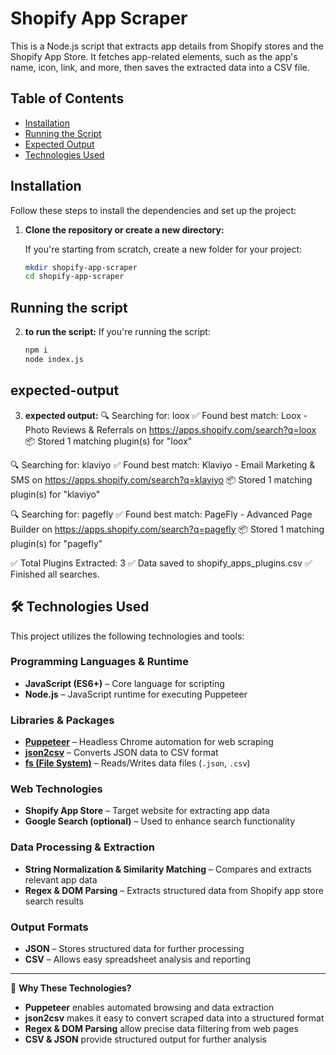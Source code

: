 # Shopify App Scraper

This is a Node.js script that extracts app details from Shopify stores and the Shopify App Store. It fetches app-related elements, such as the app's name, icon, link, and more, then saves the extracted data into a CSV file.

## Table of Contents
- [Installation](#installation)
- [Running the Script](#running-the-script)
- [Expected Output](#expected-output)
- [Technologies Used](#technologies-used)

## Installation

Follow these steps to install the dependencies and set up the project:

1. **Clone the repository or create a new directory:**

   If you're starting from scratch, create a new folder for your project:
   ```bash
   mkdir shopify-app-scraper
   cd shopify-app-scraper

## Running the script
2. **to run the script:**
     If you're running the script:
   ```bash
   npm i
   node index.js

## expected-output
3. **expected output:**
🔍 Searching for: loox
✅ Found best match: Loox - Photo Reviews & Referrals on https://apps.shopify.com/search?q=loox
📦 Stored 1 matching plugin(s) for "loox"

🔍 Searching for: klaviyo
✅ Found best match: Klaviyo - Email Marketing & SMS on https://apps.shopify.com/search?q=klaviyo
📦 Stored 1 matching plugin(s) for "klaviyo"

🔍 Searching for: pagefly
✅ Found best match: PageFly - Advanced Page Builder on https://apps.shopify.com/search?q=pagefly
📦 Stored 1 matching plugin(s) for "pagefly"

✅ Total Plugins Extracted: 3
✅ Data saved to shopify_apps_plugins.csv
✅ Finished all searches.
## 🛠️ Technologies Used

This project utilizes the following technologies and tools:

### **Programming Languages & Runtime**
- **JavaScript (ES6+)** – Core language for scripting  
- **Node.js** – JavaScript runtime for executing Puppeteer  

### **Libraries & Packages**
- **[Puppeteer](https://pptr.dev/)** – Headless Chrome automation for web scraping  
- **[json2csv](https://www.npmjs.com/package/json2csv)** – Converts JSON data to CSV format  
- **[fs (File System)](https://nodejs.org/api/fs.html)** – Reads/Writes data files (`.json`, `.csv`)  

### **Web Technologies**
- **Shopify App Store** – Target website for extracting app data  
- **Google Search (optional)** – Used to enhance search functionality  

### **Data Processing & Extraction**
- **String Normalization & Similarity Matching** – Compares and extracts relevant app data  
- **Regex & DOM Parsing** – Extracts structured data from Shopify app store search results  

### **Output Formats**
- **JSON** – Stores structured data for further processing  
- **CSV** – Allows easy spreadsheet analysis and reporting  

---

📌 **Why These Technologies?**  
- **Puppeteer** enables automated browsing and data extraction  
- **json2csv** makes it easy to convert scraped data into a structured format  
- **Regex & DOM Parsing** allow precise data filtering from web pages  
- **CSV & JSON** provide structured output for further analysis  


